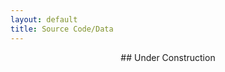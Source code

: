 ```yaml
---
layout: default
title: Source Code/Data
---
```


<p>
<div align="center" markdown="1">
## Under Construction
</div>
</p>

